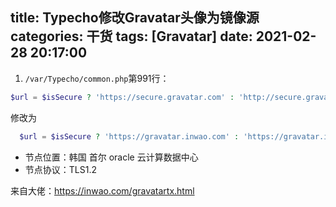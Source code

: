 title: Typecho修改Gravatar头像为镜像源
categories: 干货
tags: [Gravatar]
date: 2021-02-28 20:17:00
---
1. `/var/Typecho/common.php`第991行：
```php
$url = $isSecure ? 'https://secure.gravatar.com' : 'http://secure.gravatar.com';
```
修改为
```php
  $url = $isSecure ? 'https://gravatar.inwao.com' : 'https://gravatar.inwao.com';
```

- 节点位置：韩国 首尔 oracle 云计算数据中心
- 节点协议：TLS1.2

来自大佬：https://inwao.com/gravatartx.html